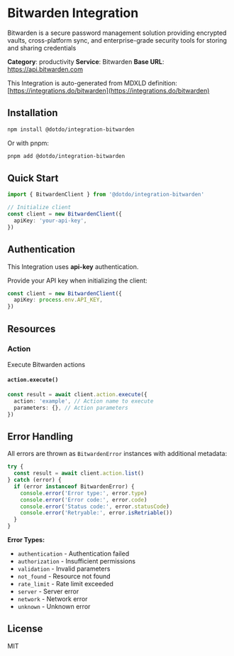 # Bitwarden Integration

Bitwarden is a secure password management solution providing encrypted vaults, cross-platform sync, and enterprise-grade security tools for storing and sharing credentials

**Category**: productivity
**Service**: Bitwarden
**Base URL**: https://api.bitwarden.com

This Integration is auto-generated from MDXLD definition: [https://integrations.do/bitwarden](https://integrations.do/bitwarden)

## Installation

```bash
npm install @dotdo/integration-bitwarden
```

Or with pnpm:

```bash
pnpm add @dotdo/integration-bitwarden
```

## Quick Start

```typescript
import { BitwardenClient } from '@dotdo/integration-bitwarden'

// Initialize client
const client = new BitwardenClient({
  apiKey: 'your-api-key',
})
```

## Authentication

This Integration uses **api-key** authentication.

Provide your API key when initializing the client:

```typescript
const client = new BitwardenClient({
  apiKey: process.env.API_KEY,
})
```

## Resources

### Action

Execute Bitwarden actions

#### `action.execute()`

```typescript
const result = await client.action.execute({
  action: 'example', // Action name to execute
  parameters: {}, // Action parameters
})
```

## Error Handling

All errors are thrown as `BitwardenError` instances with additional metadata:

```typescript
try {
  const result = await client.action.list()
} catch (error) {
  if (error instanceof BitwardenError) {
    console.error('Error type:', error.type)
    console.error('Error code:', error.code)
    console.error('Status code:', error.statusCode)
    console.error('Retryable:', error.isRetriable())
  }
}
```

**Error Types:**

- `authentication` - Authentication failed
- `authorization` - Insufficient permissions
- `validation` - Invalid parameters
- `not_found` - Resource not found
- `rate_limit` - Rate limit exceeded
- `server` - Server error
- `network` - Network error
- `unknown` - Unknown error

## License

MIT
